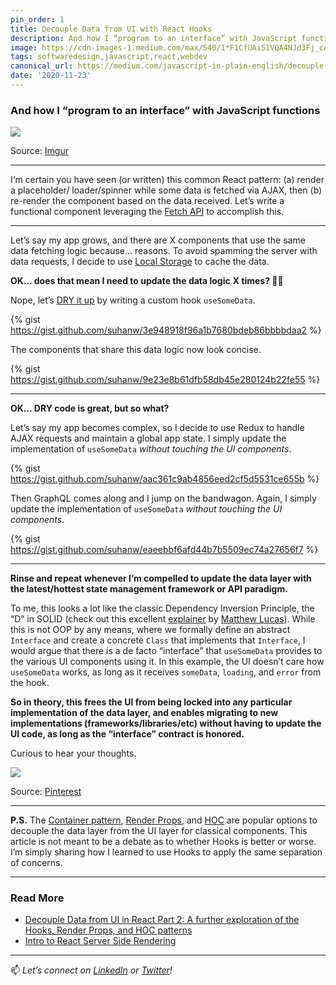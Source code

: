 ```yaml
---
pin_order: 1
title: Decouple Data from UI with React Hooks
description: And how I “program to an interface” with JavaScript functions
image: https://cdn-images-1.medium.com/max/540/1*F1CfUAi51VQA4NJd3Fj_cA.jpeg
tags: softwaredesign,javascript,react,webdev
canonical_url: https://medium.com/javascript-in-plain-english/decouple-data-from-ui-with-react-hooks-6f7fe968c3e3
date: '2020-11-23'
---
```


### And how I “program to an interface” with JavaScript functions

![](https://cdn-images-1.medium.com/max/1024/1*Ysy1EpS9hF5J3qnkT5TX3A.png)<figcaption>Source: <a href="https://imgur.com/gallery/CgWZFId">Imgur</a></figcaption>
***

I‘m certain you have seen (or written) this common React pattern: (a) render a placeholder/ loader/spinner while some data is fetched via AJAX, then (b) re-render the component based on the data received. Let’s write a functional component leveraging the [Fetch API](https://developer.mozilla.org/en-US/docs/Web/API/Fetch_API) to accomplish this.

<!-- {% gist https://gist.github.com/suhanw/b8aa23f97f06ddc3b068b2c2368e4ca2 %} -->
<script src="https://gist.github.com/suhanw/b8aa23f97f06ddc3b068b2c2368e4ca2.js"></script>
***

Let’s say my app grows, and there are X components that use the same data fetching logic because… reasons. To avoid spamming the server with data requests, I decide to use [Local Storage](https://developer.mozilla.org/en-US/docs/Web/API/Window/localStorage) to cache the data.

**OK… does that mean I need to update the data logic**  **X times? 😬😱**

Nope, let’s [DRY it up](https://medium.com/better-programming/kiss-dry-and-code-principles-every-developer-should-follow-b77d89f51d74) by writing a custom hook `useSomeData`.

{% gist https://gist.github.com/suhanw/3e948918f96a1b7680bdeb86bbbbdaa2 %}

The components that share this data logic now look concise.

{% gist https://gist.github.com/suhanw/9e23e8b61dfb58db45e280124b22fe55 %}
***

**OK… DRY code is great, but so what?**

Let’s say my app becomes complex, so I decide to use Redux to handle AJAX requests and maintain a global app state. I simply update the implementation of `useSomeData` _without touching the UI components_.

{% gist https://gist.github.com/suhanw/aac361c9ab4856eed2cf5d5531ce655b %}

Then GraphQL comes along and I jump on the bandwagon. Again, I simply update the implementation of `useSomeData` _without touching the UI components_.

{% gist https://gist.github.com/suhanw/eaeebbf6afd44b7b5509ec74a27656f7 %}
***

**Rinse and repeat whenever I’m compelled to update the data layer with the latest/hottest state management framework or API paradigm.**

To me, this looks a lot like the classic Dependency Inversion Principle, the “D” in SOLID (check out this excellent [explainer](https://medium.com/better-programming/revisiting-solid-927e6a5202d3) by [Matthew Lucas](https://medium.com/u/12cc371abade)). While this is not OOP by any means, where we formally define an abstract `Interface` and create a concrete `Class` that implements that `Interface`, I would argue that there is a de facto “interface” that `useSomeData` provides to the various UI components using it. In this example, the UI doesn’t care how `useSomeData` works, as long as it receives `someData`, `loading`, and `error` from the hook.

**So in theory, this frees the UI from being locked into any particular implementation of the data layer, and enables migrating to new implementations (frameworks/libraries/etc) without having to update the UI code, as long as the “interface” contract is honored.**

Curious to hear your thoughts.

![](https://cdn-images-1.medium.com/max/540/1*F1CfUAi51VQA4NJd3Fj_cA.jpeg)<figcaption>Source: <a href="https://www.pinterest.com/pin/333759022356307210/">Pinterest</a></figcaption>
***

**P.S.** The [Container pattern](https://medium.com/@dan_abramov/smart-and-dumb-components-7ca2f9a7c7d0), [Render Props](https://reactjs.org/docs/render-props.html), and [HOC](https://reactjs.org/docs/higher-order-components.html) are popular options to decouple the data layer from the UI layer for classical components. This article is not meant to be a debate as to whether Hooks is better or worse. I’m simply sharing how I learned to use Hooks to apply the same separation of concerns.
***

### Read More

- [Decouple Data from UI in React Part 2: A further exploration of the Hooks, Render Props, and HOC patterns](https://medium.com/javascript-in-plain-english/how-to-decouple-data-from-ui-in-react-d6b1516f4f0b)
- [Intro to React Server Side Rendering](https://medium.com/javascript-in-plain-english/intro-to-react-server-side-rendering-3c2af3782d08)

***

📫 _Let’s connect on_ [_LinkedIn_](https://www.linkedin.com/in/suhanwijaya/) _or_ [_Twitter_](https://twitter.com/suhanw)_!_